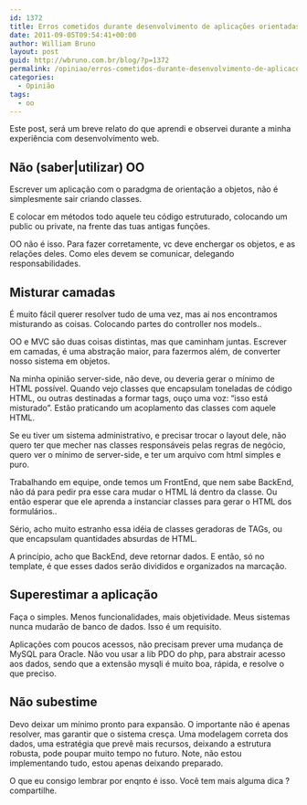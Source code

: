```yaml
---
id: 1372
title: Erros cometidos durante desenvolvimento de aplicações orientadas a objetos.
date: 2011-09-05T09:54:41+00:00
author: William Bruno
layout: post
guid: http://wbruno.com.br/blog/?p=1372
permalink: /opiniao/erros-cometidos-durante-desenvolvimento-de-aplicacoes-orientadas-objetos/
categories:
  - Opinião
tags:
  - oo
---
```

Este post, será um breve relato do que aprendi e observei durante a minha experiência com desenvolvimento web.
  
<!--more-->

## Não (saber|utilizar) OO

Escrever um aplicação com o paradgma de orientação a objetos, não é simplesmente sair criando classes.
  
E colocar em métodos todo aquele teu código estruturado, colocando um public ou private, na frente das tuas antigas funções.

OO não é isso. Para fazer corretamente, vc deve enchergar os objetos, e as relações deles. Como eles devem se comunicar, delegando responsabilidades.

## Misturar camadas

É muito fácil querer resolver tudo de uma vez, mas ai nos encontramos misturando as coisas. Colocando partes do controller nos models..
  
OO e MVC são duas coisas distintas, mas que caminham juntas. Escrever em camadas, é uma abstração maior, para fazermos além, de converter nosso sistema em objetos.

Na minha opinião server-side, não deve, ou deveria gerar o mínimo de HTML possível. Quando vejo classes que encapsulam toneladas de código HTML, ou outras destinadas a formar tags, ouço uma voz: &#8220;isso está misturado&#8221;. Estão praticando um acoplamento das classes com aquele HTML.
  
Se eu tiver um sistema administrativo, e precisar trocar o layout dele, não quero ter que mecher nas classes responsáveis pelas regras de negócio, quero ver o mínimo de server-side, e ter um arquivo com html simples e puro.

Trabalhando em equipe, onde temos um FrontEnd, que nem sabe BackEnd, não dá para pedir pra esse cara mudar o HTML lá dentro da classe. Ou então esperar que ele aprenda a instanciar classes para gerar o HTML dos formulários..

Sério, acho muito estranho essa idéia de classes geradoras de TAGs, ou que encapsulam quantidades absurdas de HTML.
  
A princípio, acho que BackEnd, deve retornar dados. E então, só no template, é que esses dados serão divididos e organizados na marcação.

## Superestimar a aplicação

Faça o simples. Menos funcionalidades, mais objetividade. Meus sistemas nunca mudarão de banco de dados. Isso é um requisito.
  
Aplicações com poucos acessos, não precisam prever uma mudança de MySQL para Oracle. Não vou usar a lib PDO do php, para abstrair acesso aos dados, sendo que a extensão mysqli é muito boa, rápida, e resolve o que preciso.

## Não subestime

Devo deixar um mínimo pronto para expansão. O importante não é apenas resolver, mas garantir que o sistema cresça. Uma modelagem correta dos dados, uma estratégia que prevê mais recursos, deixando a estrutura robusta, pode poupar muito tempo no futuro. Note, não estou implementando tudo, estou apenas deixando preparado. 

O que eu consigo lembrar por enqnto é isso. Você tem mais alguma dica ? compartilhe.